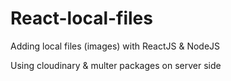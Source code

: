 # React-local-files

Adding local files (images) with ReactJS & NodeJS

Using cloudinary & multer packages on server side
